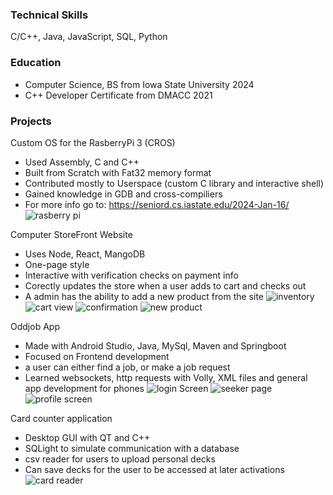 ### Technical Skills
C/C++, Java, JavaScript, SQL, Python

### Education
- Computer Science, BS from Iowa State University 2024
- C++ Developer Certificate from DMACC 2021

### Projects
Custom OS for the RasberryPi 3 (CROS)
- Used Assembly, C and C++
- Built from Scratch with Fat32 memory format
- Contributed mostly to Userspace (custom C library and interactive shell)
- Gained knowledge in GDB and cross-compiliers
- For more info go to: https://seniord.cs.iastate.edu/2024-Jan-16/
![rasberry pi](/assets/img/raspi.png)

Computer StoreFront Website
- Uses Node, React, MangoDB
- One-page style
- Interactive with verification checks on payment info
- Corectly updates the store when a user adds to cart and checks out
- A admin has the ability to add a new product from the site
![inventory](/assets/img/inventory.PNG)
![cart view](/assets/img/cart2.PNG)
![confirmation](/assets/img/confrimation.PNG)
![new product](/assets/img/newProduct.PNG)

Oddjob App
- Made with Android Studio, Java, MySql, Maven and Springboot
- Focused on Frontend development
- a user can either find a job, or make a job request
- Learned websockets, http requests with Volly, XML files and general app development for phones
![login Screen](/assets/img/login.PNG)
![seeker page](/assets/img/seeker.PNG)
![profile screen](/assets/img/profileScreen.PNG)

Card counter application
- Desktop GUI with QT and C++
- SQLight to simulate communication with a database
- csv reader for users to upload personal decks
- Can save decks for the user to be accessed at later activations
![card reader](/assets/cardReader.PNG)
